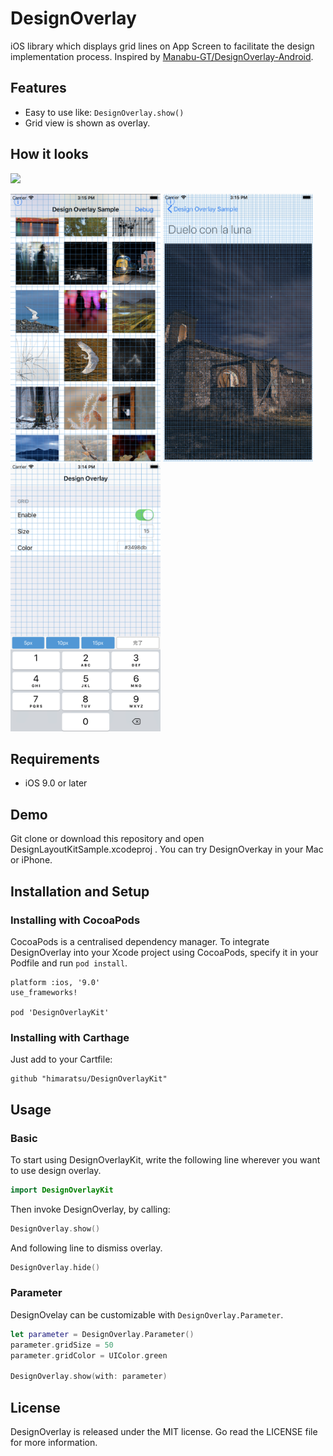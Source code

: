 # DesignOverlay

iOS library which displays grid lines on App Screen to facilitate the design implementation process.
Inspired by [Manabu-GT/DesignOverlay-Android](https://github.com/Manabu-GT/DesignOverlay-Android).


## Features

* Easy to use like: `DesignOverlay.show()`
* Grid view is shown as overlay.

## How it looks

<img src="https://raw.githubusercontent.com/himaratsu/DesignOverlayKit/master/misc/demo.gif" width="320px">

<img src="https://raw.githubusercontent.com/himaratsu/DesignOverlayKit/master/misc/screenshot1.png" width="240px"> <img src="https://raw.githubusercontent.com/himaratsu/DesignOverlayKit/master/misc/screenshot2.png" width="240px"> <img src="https://raw.githubusercontent.com/himaratsu/DesignOverlayKit/master/misc/screenshot3.png" width="240px">

## Requirements

* iOS 9.0 or later

## Demo

Git clone or download this repository and open DesignLayoutKitSample.xcodeproj . You can try DesignOverkay in your Mac or iPhone.

## Installation and Setup

### Installing with CocoaPods

CocoaPods is a centralised dependency manager.
To integrate DesignOverlay into your Xcode project using CocoaPods, specify it in your Podfile and run `pod install`.

```
platform :ios, '9.0'
use_frameworks!

pod 'DesignOverlayKit'
```

### Installing with Carthage

Just add to your Cartfile:

```
github "himaratsu/DesignOverlayKit"
```

## Usage

### Basic 

To start using DesignOverlayKit, write the following line wherever you want to use design overlay.

```swift
import DesignOverlayKit
```

Then invoke DesignOverlay, by calling:

```swift
DesignOverlay.show()
```

And following line to dismiss overlay.

```swift
DesignOverlay.hide()
```

### Parameter

DesignOvelay can be customizable with `DesignOverlay.Parameter`.

```swift
let parameter = DesignOverlay.Parameter()
parameter.gridSize = 50
parameter.gridColor = UIColor.green

DesignOverlay.show(with: parameter)
```

## License

DesignOverlay is released under the MIT license. Go read the LICENSE file for more information.
